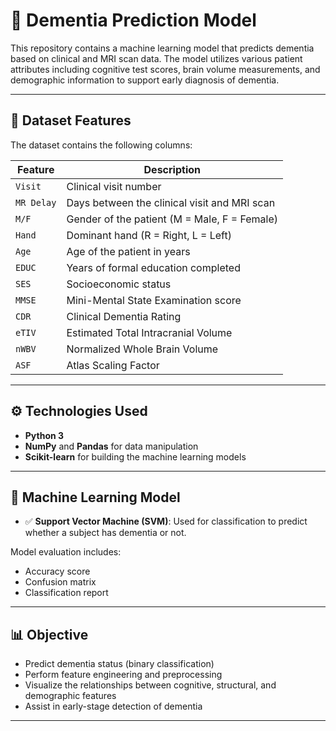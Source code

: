 # 🧠 Dementia Prediction Model

This repository contains a machine learning model that predicts dementia based on clinical and MRI scan data. The model utilizes various patient attributes including cognitive test scores, brain volume measurements, and demographic information to support early diagnosis of dementia.

---

## 📁 Dataset Features

The dataset contains the following columns:

| Feature       | Description |
|---------------|-------------|
| `Visit`       | Clinical visit number |
| `MR Delay`    | Days between the clinical visit and MRI scan |
| `M/F`         | Gender of the patient (M = Male, F = Female) |
| `Hand`        | Dominant hand (R = Right, L = Left) |
| `Age`         | Age of the patient in years |
| `EDUC`        | Years of formal education completed |
| `SES`         | Socioeconomic status  |
| `MMSE`        | Mini-Mental State Examination score  |
| `CDR`         | Clinical Dementia Rating |
| `eTIV`        | Estimated Total Intracranial Volume |
| `nWBV`        | Normalized Whole Brain Volume |
| `ASF`         |Atlas Scaling Factor |


---

## ⚙️ Technologies Used

- **Python 3**
- **NumPy** and **Pandas** for data manipulation
- **Scikit-learn** for building the machine learning models

---

## 🧪 Machine Learning Model

- ✅ **Support Vector Machine (SVM)**: Used for classification to predict whether a subject has dementia or not.

Model evaluation includes:
- Accuracy score
- Confusion matrix
- Classification report

---

## 📊 Objective

- Predict dementia status (binary classification)
- Perform feature engineering and preprocessing
- Visualize the relationships between cognitive, structural, and demographic features
- Assist in early-stage detection of dementia

---
